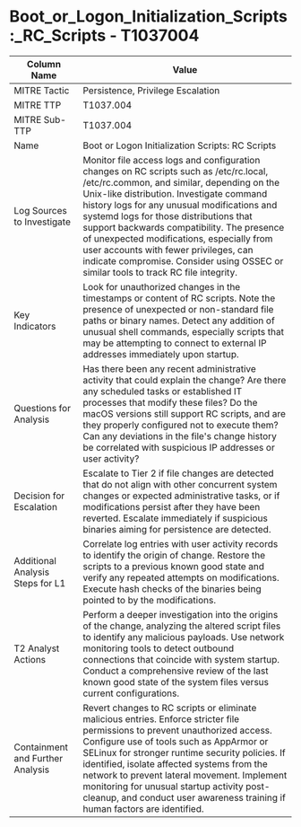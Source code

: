 # Boot_or_Logon_Initialization_Scripts:_RC_Scripts - T1037004

| Column Name | Value |
|-------------|-------|
| MITRE Tactic | Persistence, Privilege Escalation |
| MITRE TTP | T1037.004 |
| MITRE Sub-TTP | T1037.004 |
| Name | Boot or Logon Initialization Scripts: RC Scripts |
| Log Sources to Investigate | Monitor file access logs and configuration changes on RC scripts such as /etc/rc.local, /etc/rc.common, and similar, depending on the Unix-like distribution. Investigate command history logs for any unusual modifications and systemd logs for those distributions that support backwards compatibility. The presence of unexpected modifications, especially from user accounts with fewer privileges, can indicate compromise. Consider using OSSEC or similar tools to track RC file integrity. |
| Key Indicators | Look for unauthorized changes in the timestamps or content of RC scripts. Note the presence of unexpected or non-standard file paths or binary names. Detect any addition of unusual shell commands, especially scripts that may be attempting to connect to external IP addresses immediately upon startup. |
| Questions for Analysis | Has there been any recent administrative activity that could explain the change? Are there any scheduled tasks or established IT processes that modify these files? Do the macOS versions still support RC scripts, and are they properly configured not to execute them? Can any deviations in the file's change history be correlated with suspicious IP addresses or user activity? |
| Decision for Escalation | Escalate to Tier 2 if file changes are detected that do not align with other concurrent system changes or expected administrative tasks, or if modifications persist after they have been reverted. Escalate immediately if suspicious binaries aiming for persistence are detected. |
| Additional Analysis Steps for L1 | Correlate log entries with user activity records to identify the origin of change. Restore the scripts to a previous known good state and verify any repeated attempts on modifications. Execute hash checks of the binaries being pointed to by the modifications. |
| T2 Analyst Actions | Perform a deeper investigation into the origins of the change, analyzing the altered script files to identify any malicious payloads. Use network monitoring tools to detect outbound connections that coincide with system startup. Conduct a comprehensive review of the last known good state of the system files versus current configurations. |
| Containment and Further Analysis | Revert changes to RC scripts or eliminate malicious entries. Enforce stricter file permissions to prevent unauthorized access. Configure use of tools such as AppArmor or SELinux for stronger runtime security policies. If identified, isolate affected systems from the network to prevent lateral movement. Implement monitoring for unusual startup activity post-cleanup, and conduct user awareness training if human factors are identified. |
